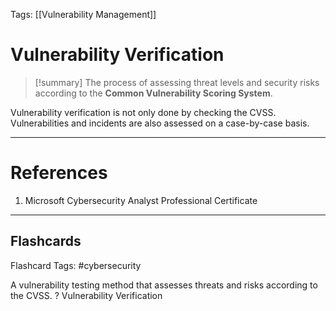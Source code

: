 Tags: [[Vulnerability Management]]
# Vulnerability Verification

> [!summary] 
> The process of assessing threat levels and security risks according to the **Common Vulnerability Scoring System**.

Vulnerability verification is not only done by checking the CVSS. Vulnerabilities and incidents are also assessed on a case-by-case basis.

---
# References

1. Microsoft Cybersecurity Analyst Professional Certificate

___
## Flashcards

Flashcard Tags: #cybersecurity 

A vulnerability testing method that assesses threats and risks according to the CVSS.
?
Vulnerability Verification
